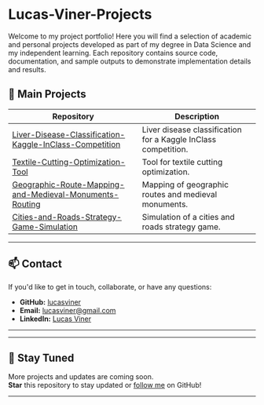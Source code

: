 # Lucas-Viner-Projects
Welcome to my project portfolio! Here you will find a selection of academic and personal projects developed as part of my degree in Data Science and my independent learning. Each repository contains source code, documentation, and sample outputs to demonstrate implementation details and results.  

## 🚀 Main Projects
| Repository                                                                                                    | Description                                |
|---------------------------------------------------------------------------------------------------------------|--------------------------------------------|
| [Liver-Disease-Classification-Kaggle-InClass-Competition](https://github.com/lucasviner/Liver-Disease-Classification-Kaggle-InClass-Competition) | Liver disease classification for a Kaggle InClass competition. |
| [Textile-Cutting-Optimization-Tool](https://github.com/lucasviner/Textile-Cutting-Optimization-Tool)          | Tool for textile cutting optimization.     |
| [Geographic-Route-Mapping-and-Medieval-Monuments-Routing](https://github.com/lucasviner/Geographic-Route-Mapping-and-Medieval-Monuments-Routing) | Mapping of geographic routes and medieval monuments. |
| [Cities-and-Roads-Strategy-Game-Simulation](https://github.com/lucasviner/Cities-and-Roads-Strategy-Game-Simulation) | Simulation of a cities and roads strategy game. |


---

## 📫 Contact

If you'd like to get in touch, collaborate, or have any questions:

- **GitHub:** [lucasviner](https://github.com/lucasviner)
- **Email:** lucasviner@gmail.com  
- **LinkedIn:** [Lucas Viner](www.linkedin.com/in/lucas-viner)

---

---

## 📣 Stay Tuned

More projects and updates are coming soon.  
**Star** this repository to stay updated or [follow me](https://github.com/lucasviner) on GitHub!

---
